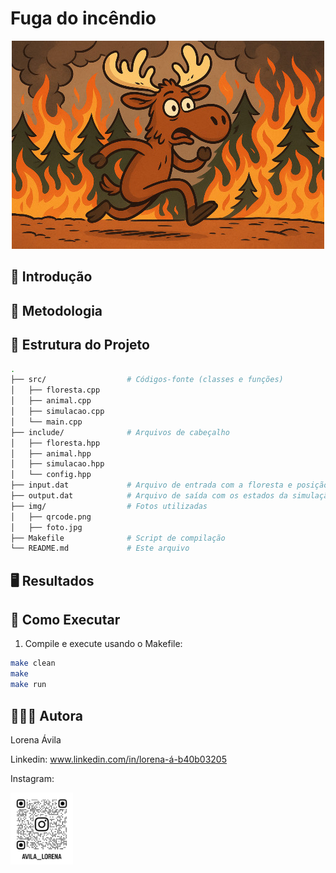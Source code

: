 # Fuga do incêndio

<div align="center">
    <img src="./img/foto.jpg">
</div>


## 🫎 Introdução


## 📖 Metodologia


## 📁 Estrutura do Projeto

```bash
.
├── src/                  # Códigos-fonte (classes e funções)
│   ├── floresta.cpp
│   ├── animal.cpp
│   ├── simulacao.cpp
│   └── main.cpp
├── include/              # Arquivos de cabeçalho
│   ├── floresta.hpp
│   ├── animal.hpp
│   ├── simulacao.hpp
│   └── config.hpp
├── input.dat             # Arquivo de entrada com a floresta e posição inicial do fogo
├── output.dat            # Arquivo de saída com os estados da simulação
├── img/                  # Fotos utilizadas
│   ├── qrcode.png
│   ├── foto.jpg
├── Makefile              # Script de compilação
└── README.md             # Este arquivo
```


## 🖥️ Resultados

## 🚀 Como Executar

1. Compile e execute usando o Makefile:

```bash
make clean
make
make run
```

## 👩🏻‍💻 Autora
<p>Lorena Ávila
    
Linkedin: www.linkedin.com/in/lorena-á-b40b03205
    
Instagram: 

<img src="./img/qrcode.png" width="100" heigth="100">
</p>
